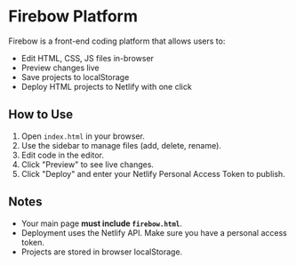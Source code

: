 # Firebow Platform

Firebow is a front-end coding platform that allows users to:

- Edit HTML, CSS, JS files in-browser
- Preview changes live
- Save projects to localStorage
- Deploy HTML projects to Netlify with one click

## How to Use

1. Open `index.html` in your browser.
2. Use the sidebar to manage files (add, delete, rename).
3. Edit code in the editor.
4. Click "Preview" to see live changes.
5. Click "Deploy" and enter your Netlify Personal Access Token to publish.

## Notes

- Your main page **must include `firebow.html`**.
- Deployment uses the Netlify API. Make sure you have a personal access token.
- Projects are stored in browser localStorage.